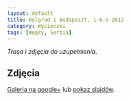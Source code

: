 ```yaml
---
layout: default
title: Belgrad i Budapeszt, 1-6.V.2012
category: Wycieczki
tags: [Węgry, Serbia]
---
```


*Trasa i zdjęcia do uzupełnienia.*

Zdjęcia
-------

[Galeria na google+](https://plus.google.com/photos/+TomekKobyli%C5%84ski/albums/5769232704695715489) lub
[pokaz slajdów](https://plus.google.com/photos/+TomekKobyli%C5%84ski/albums/5740603298067959217/5740604333886808162?pid=5740604333886808162&oid=107342497566966508371).

